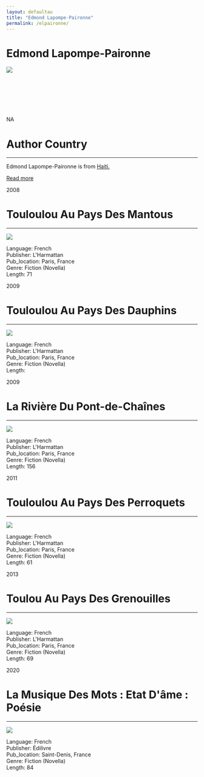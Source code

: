```yaml
---
layout: defaultau
title: "Edmond Lapompe-Paironne"
permalink: /elpaironne/
---
```

<!-- partial:index.partial.html -->
<div class="content">
    <h1>Edmond Lapompe-Paironne</h1>
    <div class="quote">
        <div><img src="https://image-uniservice.linternaute.com/image/450/3/2030979425/7385469.jpg" class="logo"></div>
    </div>
    <div class="timeline">
        <div style="padding-bottom:100px;"></div>
        <div class="block">
            <div class="date right"><p class="right"> NA </p></div>
            <div class="dot"></div>
            <div class="left first">
            <div class="author_country">
                <h1>Author Country</h1><hr>
          <div class="aclocation">   <p>Edmond Lapompe-Paironne is from <a href="{{ site.baseurl }}/5">Haiti.</a></p> </div>
              <div class="acreadmore">  <a href="NA" target="_blank">Read more</a> </div>
            </div>
            </div>
        </div>
        <div class="block">
            <div class="date left"><p class="left">2008</p></div>
            <div class="dot"></div>
            <div class="right">
                <h1>Touloulou Au Pays Des Mantous</h1><hr>
                <p><img src="https://m.media-amazon.com/images/I/41V8kAU+x6L._SX312_BO1,204,203,200_.jpg"></p>
                <p>
                Language: French<br/>
                Publisher: L'Harmattan<br/>
                Pub_location: Paris, France<br/>
                Genre: Fiction (Novella)<br/>
                Length: 71</p>
            </div>
        </div>
        <div class="block">
            <div class="date right"><p class="right">2009</p></div>
            <div class="dot"></div>
            <div class="left hide">
                <h1>Touloulou Au Pays Des Dauphins</h1><hr>
                <p><img src="https://www.editions-harmattan.fr/catalogue/couv/b/9782296081857b.jpg"></p>
                <p>Language: French<br/>
                Publisher: L'Harmattan<br/>
                Pub_location: Paris, France<br/>
                Genre: Fiction (Novella)<br/>
                Length: </p>
            </div>
        </div>
        <div class="block">
            <div class="date left"><p class="left">2009</p></div>
            <div class="dot"></div>
            <div class="right hide">
                <h1>La Rivière Du Pont-de-Chaînes</h1><hr>
                <p><img src="https://static.fnac-static.com/multimedia/Images/FR/NR/02/d4/27/2610178/1540-1/tsp20221105061841/La-riviere-du-Pont-de-Chaines.jpg"></p>
                <p>Language: French<br/>
                Publisher: L'Harmattan<br/>
                Pub_location: Paris, France<br/>
                Genre: Fiction (Novella)<br/>
                Length: 156</p>
            </div>
        </div>
        <div class="block">
            <div class="date right"><p class="right">2011</p></div>
            <div class="dot"></div>
            <div class="left hide">
                <h1>Touloulou Au Pays Des Perroquets</h1><hr>
                <p><img src="https://m.media-amazon.com/images/I/51XUCAGz5+L._SY344_BO1,204,203,200_.jpg"></p>
                <p>Language: French<br/>
                Publisher: L'Harmattan<br/>
                Pub_location: Paris, France<br/>
                Genre: Fiction (Novella)<br/>
                Length: 61</p>
            </div>
        </div>
        <div class="block">
            <div class="date left"><p class="left">2013</p></div>
            <div class="dot"></div>
            <div class="right hide">
                <h1>Toulou Au Pays Des Grenouilles</h1><hr>
                <p><img src="https://m.media-amazon.com/images/I/51Hs5TADiLL._SY291_BO1,204,203,200_QL40_ML2_.jpg"></p>
                <p>Language: French<br/>
                Publisher: L'Harmattan<br/>
                Pub_location: Paris, France<br/>
                Genre: Fiction (Novella)<br/>
                Length: 69</p>
            </div>
        </div>
        <div class="block">
            <div class="date right"><p class="right">2020</p></div>
            <div class="dot"></div>
            <div class="left hide">
                <h1>La Musique Des Mots : Etat D'âme : Poésie</h1><hr>
                <p><img src="https://www.edilivre.com/img600/9782414408092.jpg"></p>
                <p>Language: French<br/>
                Publisher: Édilivre<br/>
                Pub_location: Saint-Denis, France<br/>
                Genre: Fiction (Novella)<br/>
                Length: 84</p>
            </div>
        </div>
        <div id="footer">
    </div>
</div>
